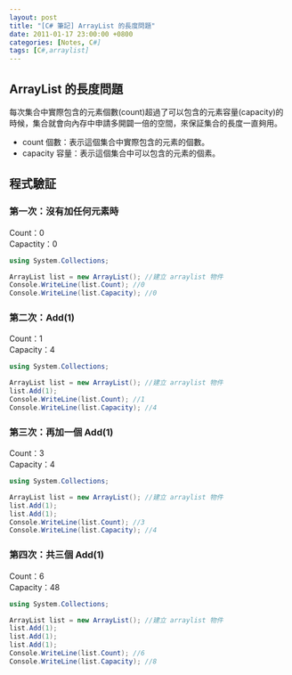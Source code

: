 ```yaml
---
layout: post
title: "[C# 筆記] ArrayList 的長度問題"
date: 2011-01-17 23:00:00 +0800
categories: [Notes, C#]
tags: [C#,arraylist]
---
```


## ArrayList 的長度問題
每次集合中實際包含的元素個數(count)超過了可以包含的元素容量(capacity)的時候，集合就會向內存中申請多開闢一倍的空間，來保証集合的長度一直夠用。  

- count 個數：表示這個集合中實際包含的元素的個數。  
- capacity 容量：表示這個集合中可以包含的元素的個素。  

## 程式驗証
### 第一次：沒有加任何元素時
Count：0  
Capactity：0  
```c#
using System.Collections;

ArrayList list = new ArrayList(); //建立 arraylist 物件
Console.WriteLine(list.Count); //0
Console.WriteLine(list.Capacity); //0
```

### 第二次：Add(1)
Count：1  
Capacity：4  
```c#
using System.Collections;

ArrayList list = new ArrayList(); //建立 arraylist 物件
list.Add(1);
Console.WriteLine(list.Count); //1
Console.WriteLine(list.Capacity); //4
```

### 第三次：再加一個 Add(1)
Count：3  
Capacity：4  
```c#
using System.Collections;

ArrayList list = new ArrayList(); //建立 arraylist 物件
list.Add(1);
list.Add(1);
Console.WriteLine(list.Count); //3
Console.WriteLine(list.Capacity); //4
```
### 第四次：共三個 Add(1)
Count：6  
Capacity：48  
```c#
using System.Collections;

ArrayList list = new ArrayList(); //建立 arraylist 物件
list.Add(1);
list.Add(1);
list.Add(1);
Console.WriteLine(list.Count); //6
Console.WriteLine(list.Capacity); //8
```
